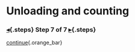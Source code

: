 <div class="top">

# Unloading and counting
### [◂](command:katapod.loadPage?step6){.steps} Step 7 of 7 [▸](command:katapod.loadPage?finish){.steps}
</div>



[continue](command:katapod.loadPage?finish){.orange_bar}
